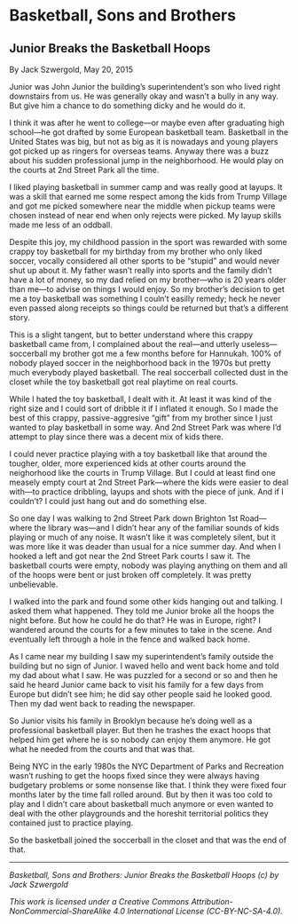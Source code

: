 # Basketball, Sons and Brothers
## Junior Breaks the Basketball Hoops

By Jack Szwergold, May 20, 2015

Junior was John Junior the building’s superintendent’s son who lived right downstairs from us. He was generally okay and wasn’t a bully in any way. But give him a chance to do something dicky and he would do it.

I think it was after he went to college—or maybe even after graduating high school—he got drafted by some European basketball team. Basketball in the United States was big, but not as big as it is nowadays and young players got picked up as ringers for overseas teams. Anyway there was a buzz about his sudden professional jump in the neighborhood. He would play on the courts at 2nd Street Park all the time.

I liked playing basketball in summer camp and was really good at layups. It was a skill that earned me some respect among the kids from Trump Village and got me picked somewhere near the middle when pickup teams were chosen instead of near end when only rejects were picked. My layup skills made me less of an oddball.

Despite this joy, my childhood passion in the sport was rewarded with some crappy toy basketball for my birthday from my brother who only liked soccer, vocally considered all other sports to be “stupid” and would never shut up about it. My father wasn’t really into sports and the family didn’t have a lot of money, so my dad relied on my brother—who is 20 years older than me—to advise on things I would enjoy. So my brother’s decision to get me a toy basketball was something I couln’t easilly remedy; heck he never even passed along receipts so things could be returned but that’s a different story.

This is a slight tangent, but to better understand where this crappy basketball came from, I complained about the real—and utterly useless—soccerball my brother got me a few months before for Hannukah. 100% of nobody played soccer in the neighborhood back in the 1970s but pretty much everybody played basketball. The real soccerball collected dust in the closet while the toy basketball got real playtime on real courts.

While I hated the toy basketball, I dealt with it. At least it was kind of the right size and I could sort of dribble it if I inflated it enough. So I made the best of this crappy, passive-aggresive “gift” from my brother since I just wanted to play basketball in some way. And 2nd Street Park was where I’d attempt to play since there was a decent mix of kids there.

I could never practice playing with a toy basketball like that around the tougher, older, more experienced kids at other courts around the neighorhood like the courts in Trump Village. But I could at least find one measely empty court at 2nd Street Park—where the kids were easier to deal with—to practice dribbling, layups and shots with the piece of junk. And if I couldn’t? I could just hang out and do something else.

So one day I was walking to 2nd Street Park down Brighton 1st Road—where the library was—and I didn’t hear any of the familiar sounds of kids playing or much of any noise. It wasn’t like it was completely silent, but it was more like it was deader than usual for a nice summer day. And when I hooked a left and got near the 2nd Street Park courts I saw it. The basketball courts were empty, nobody was playing anything on them and all of the hoops were bent or just broken off completely. It was pretty unbelievable.

I walked into the park and found some other kids hanging out and talking. I asked them what happened. They told me Junior broke all the hoops the night before. But how he could he do that? He was in Europe, right? I wandered around the courts for a few minutes to take in the scene. And eventually left through a hole in the fence and walked back home.

As I came near my building I saw my superintendent’s family outside the building but no sign of Junior. I waved hello and went back home and told my dad about what I saw. He was puzzled for a second or so and then he said he heard Junior came back to visit his family for a few days from Europe but didn’t see him; he did say other people said he looked good. Then my dad went back to reading the newspaper.

So Junior visits his family in Brooklyn because he’s doing well as a professional basketball player. But then he trashes the exact hoops that helped him get where he is so nobody can enjoy them anymore. He got what he needed from the courts and that was that.

Being NYC in the early 1980s the NYC Department of Parks and Recreation wasn’t rushing to get the hoops fixed since they were always having budgetary problems or some nonsense like that. I think they were fixed four months later by the time fall rolled around. But by then it was too cold to play and I didn’t care about basketball much anymore or even wanted to deal with the other playgrounds and the horeshit territorial politics they contained just to practice playing.

So the basketball joined the soccerball in the closet and that was the end of that.

***

*Basketball, Sons and Brothers: Junior Breaks the Basketball Hoops (c) by Jack Szwergold*

*This work is licensed under a Creative Commons Attribution-NonCommercial-ShareAlike 4.0 International License (CC-BY-NC-SA-4.0).*